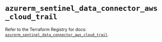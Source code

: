 # `azurerm_sentinel_data_connector_aws_cloud_trail`

Refer to the Terraform Registry for docs: [`azurerm_sentinel_data_connector_aws_cloud_trail`](https://registry.terraform.io/providers/hashicorp/azurerm/4.20.0/docs/resources/sentinel_data_connector_aws_cloud_trail).
